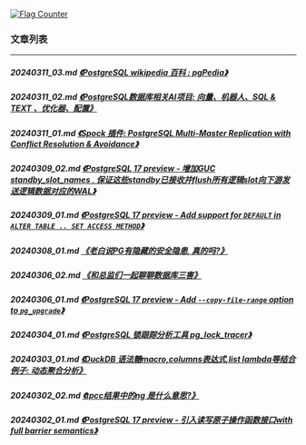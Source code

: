 <a rel="nofollow" href="http://info.flagcounter.com/h9V1"  ><img src="http://s03.flagcounter.com/count/h9V1/bg_FFFFFF/txt_000000/border_CCCCCC/columns_2/maxflags_12/viewers_0/labels_0/pageviews_0/flags_0/"  alt="Flag Counter"  border="0"  ></a>  
  
### 文章列表  
----  
##### 20240311_03.md   [《PostgreSQL wikipedia 百科 : pgPedia》](20240311_03.md)  
##### 20240311_02.md   [《PostgreSQL数据库相关AI项目: 向量、机器人、SQL & TEXT 、优化器、配置》](20240311_02.md)  
##### 20240311_01.md   [《Spock 插件: PostgreSQL Multi-Master Replication with Conflict Resolution & Avoidance》](20240311_01.md)  
##### 20240309_02.md   [《PostgreSQL 17 preview - 增加GUC standby_slot_names , 保证这些standby已接收并flush所有逻辑slot向下游发送逻辑数据对应的WAL》](20240309_02.md)  
##### 20240309_01.md   [《PostgreSQL 17 preview - Add support for `DEFAULT` in `ALTER TABLE .. SET ACCESS METHOD`》](20240309_01.md)  
##### 20240308_01.md   [《老白说PG有隐藏的安全隐患, 真的吗?》](20240308_01.md)  
##### 20240306_02.md   [《和总监们一起聊聊数据库三害》](20240306_02.md)  
##### 20240306_01.md   [《PostgreSQL 17 preview - Add `--copy-file-range` option to `pg_upgrade`》](20240306_01.md)  
##### 20240304_01.md   [《PostgreSQL 锁跟踪分析工具 pg_lock_tracer》](20240304_01.md)  
##### 20240303_01.md   [《DuckDB 语法糖macro,columns表达式,list lambda等结合例子: 动态聚合分析》](20240303_01.md)  
##### 20240302_02.md   [《tpcc结果中的ng 是什么意思?》](20240302_02.md)  
##### 20240302_01.md   [《PostgreSQL 17 preview - 引入读写原子操作函数接口with full barrier semantics》](20240302_01.md)  
